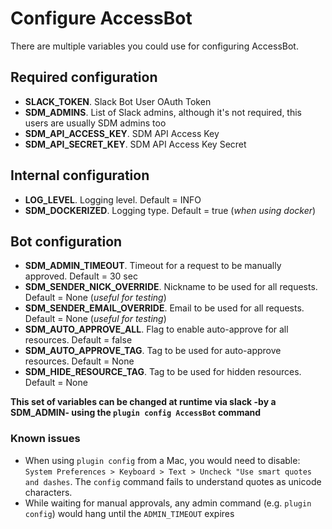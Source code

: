 # Configure AccessBot

There are multiple variables you could use for configuring AccessBot.

## Required configuration
* **SLACK_TOKEN**. Slack Bot User OAuth Token
* **SDM_ADMINS**. List of Slack admins, although it's not required, this users are usually SDM admins too
* **SDM_API_ACCESS_KEY**. SDM API Access Key
* **SDM_API_SECRET_KEY**. SDM API Access Key Secret

## Internal configuration
* **LOG_LEVEL**. Logging level. Default = INFO
* **SDM_DOCKERIZED**. Logging type. Default = true (_when using docker_)

## Bot configuration
* **SDM_ADMIN_TIMEOUT**. Timeout for a request to be manually approved. Default = 30 sec
* **SDM_SENDER_NICK_OVERRIDE**. Nickname to be used for all requests. Default = None (_useful for testing_)
* **SDM_SENDER_EMAIL_OVERRIDE**. Email to be used for all requests. Default = None (_useful for testing_)
* **SDM_AUTO_APPROVE_ALL**. Flag to enable auto-approve for all resources. Default = false
* **SDM_AUTO_APPROVE_TAG**. Tag to be used for auto-approve resources. Default = None
* **SDM_HIDE_RESOURCE_TAG**. Tag to be used for hidden resources. Default = None

**This set of variables can be changed at runtime via slack -by a SDM_ADMIN- using the `plugin config AccessBot` command**

### Known issues
* When using `plugin config` from a Mac, you would need to disable: 
`System Preferences > Keyboard > Text > Uncheck "Use smart quotes and dashes`. The `config` command fails to understand quotes as unicode characters.
* While waiting for manual approvals, any admin command (e.g. `plugin config`) would hang until the `ADMIN_TIMEOUT` expires
